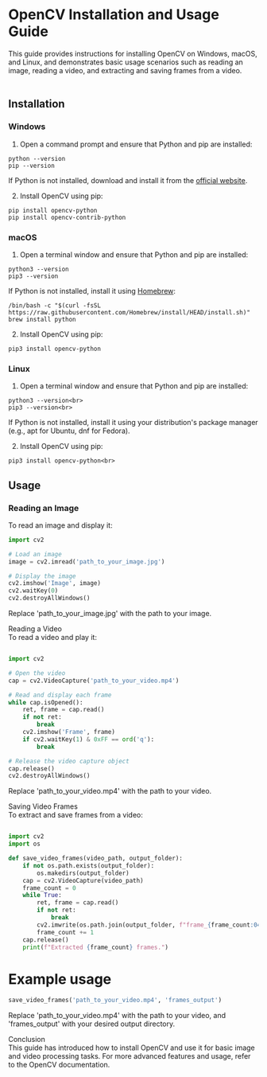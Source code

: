 # OpenCV Installation and Usage Guide<br>

This guide provides instructions for installing OpenCV on Windows, macOS, and Linux, and demonstrates basic usage scenarios such as reading an image, reading a video, and extracting and saving frames from a video.<br><br>

## Installation<br>

### Windows<br>

1. Open a command prompt and ensure that Python and pip are installed:<br>

```console
python --version
pip --version
```

If Python is not installed, download and install it from the [official website](https://www.python.org/downloads/windows/).<br>

2. Install OpenCV using pip:<br>

```console
pip install opencv-python
pip install opencv-contrib-python
```

### macOS<br>

1. Open a terminal window and ensure that Python and pip are installed:<br>

```console
python3 --version
pip3 --version
```

If Python is not installed, install it using [Homebrew](https://brew.sh/):<br>

```console
/bin/bash -c "$(curl -fsSL https://raw.githubusercontent.com/Homebrew/install/HEAD/install.sh)"
brew install python
```

2. Install OpenCV using pip:<br>

```console
pip3 install opencv-python
```

### Linux<br>

1. Open a terminal window and ensure that Python and pip are installed:<br>

```console
python3 --version<br>
pip3 --version<br>
```

If Python is not installed, install it using your distribution's package manager (e.g., apt for Ubuntu, dnf for Fedora).<br>

2. Install OpenCV using pip:<br>

```console
pip3 install opencv-python<br>
```

## Usage<br>

### Reading an Image<br>

To read an image and display it:<br>

```python
import cv2

# Load an image
image = cv2.imread('path_to_your_image.jpg')

# Display the image
cv2.imshow('Image', image)
cv2.waitKey(0)
cv2.destroyAllWindows()

```


Replace 'path_to_your_image.jpg' with the path to your image.<br>

Reading a Video<br>
To read a video and play it:<br>

```python

import cv2

# Open the video
cap = cv2.VideoCapture('path_to_your_video.mp4')

# Read and display each frame
while cap.isOpened():
    ret, frame = cap.read()
    if not ret:
        break
    cv2.imshow('Frame', frame)
    if cv2.waitKey(1) & 0xFF == ord('q'):
        break

# Release the video capture object
cap.release()
cv2.destroyAllWindows()

```

Replace 'path_to_your_video.mp4' with the path to your video.<br>

Saving Video Frames<br>
To extract and save frames from a video:<br>

```python

import cv2
import os

def save_video_frames(video_path, output_folder):
    if not os.path.exists(output_folder):
        os.makedirs(output_folder)
    cap = cv2.VideoCapture(video_path)
    frame_count = 0
    while True:
        ret, frame = cap.read()
        if not ret:
            break
        cv2.imwrite(os.path.join(output_folder, f"frame_{frame_count:04d}.jpg"), frame)
        frame_count += 1
    cap.release()
    print(f"Extracted {frame_count} frames.")

```

# Example usage
```python
save_video_frames('path_to_your_video.mp4', 'frames_output')
```

Replace 'path_to_your_video.mp4' with the path to your video, and 'frames_output' with your desired output directory.<br>

Conclusion<br>
This guide has introduced how to install OpenCV and use it for basic image and video processing tasks. For more advanced features and usage, refer to the OpenCV documentation.<br>




